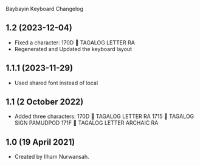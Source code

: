 Baybayin Keyboard Changelog

1.2 (2023-12-04)
----------------
* Fixed a character:
170D ᜍ TAGALOG LETTER RA
* Regenerated and Updated the keyboard layout

1.1.1 (2023-11-29)
----------------
* Used shared font instead of local

1.1 (2 October 2022) 
----------------
* Added three characters: 
170D ᜍ TAGALOG LETTER RA
1715 ᜕ TAGALOG SIGN PAMUDPOD
171F ᜟ TAGALOG LETTER ARCHAIC RA

1.0 (19 April 2021)
----------------
* Created by Ilham Nurwansah.

